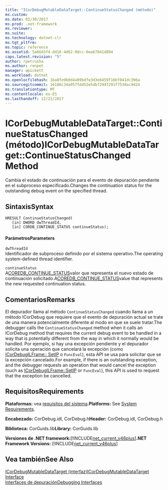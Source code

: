 ```yaml
---
title: "ICorDebugMutableDataTarget::ContinueStatusChanged (método)"
ms.custom: 
ms.date: 03/30/2017
ms.prod: .net-framework
ms.reviewer: 
ms.suite: 
ms.technology: dotnet-clr
ms.tgt_pltfrm: 
ms.topic: reference
ms.assetid: 5a66d3f4-dd16-4d62-9dcc-0eab7041d894
caps.latest.revision: "5"
author: rpetrusha
ms.author: ronpet
manager: wpickett
ms.workload: dotnet
ms.openlocfilehash: 1ba8fe9b0d4a09bdfe3d3e6459f16bf041dc396a
ms.sourcegitcommit: 16186c34a957fdd52e5db7294f291f7530ac9d24
ms.translationtype: MT
ms.contentlocale: es-ES
ms.lasthandoff: 12/22/2017
---
```

# <a name="icordebugmutabledatatargetcontinuestatuschanged-method"></a><span data-ttu-id="068ed-102">ICorDebugMutableDataTarget::ContinueStatusChanged (método)</span><span class="sxs-lookup"><span data-stu-id="068ed-102">ICorDebugMutableDataTarget::ContinueStatusChanged Method</span></span>
<span data-ttu-id="068ed-103">Cambia el estado de continuación para el evento de depuración pendiente en el subproceso especificado.</span><span class="sxs-lookup"><span data-stu-id="068ed-103">Changes the continuation status for the outstanding debug event on the specified thread.</span></span>  
  
## <a name="syntax"></a><span data-ttu-id="068ed-104">Sintaxis</span><span class="sxs-lookup"><span data-stu-id="068ed-104">Syntax</span></span>  
  
```  
HRESULT ContinueStatusChanged(  
   [in] DWORD dwThreadId,  
   [in] CORDB_CONTINUE_STATUS continueStatus);  
```  
  
#### <a name="parameters"></a><span data-ttu-id="068ed-105">Parámetros</span><span class="sxs-lookup"><span data-stu-id="068ed-105">Parameters</span></span>  
 `dwThreadId`  
 <span data-ttu-id="068ed-106">Identificador de subproceso definido por el sistema operativo.</span><span class="sxs-lookup"><span data-stu-id="068ed-106">The operating system-defined thread identifier.</span></span>  
  
 `continueStatus`  
 <span data-ttu-id="068ed-107">A[COREDB_CONTINUE_STATUS](../../../../docs/framework/unmanaged-api/common-data-types-unmanaged-api-reference.md)valor que representa el nuevo estado de continuación solicitado.</span><span class="sxs-lookup"><span data-stu-id="068ed-107">A[COREDB_CONTINUE_STATUS](../../../../docs/framework/unmanaged-api/common-data-types-unmanaged-api-reference.md)value that represents the new requested continuation status.</span></span>  
  
## <a name="remarks"></a><span data-ttu-id="068ed-108">Comentarios</span><span class="sxs-lookup"><span data-stu-id="068ed-108">Remarks</span></span>  
 <span data-ttu-id="068ed-109">El depurador llama al método `ContinueStatusChanged` cuando llama a un método ICorDebug que requiere que el evento de depuración actual se trate de una manera potencialmente diferente al modo en que se suele tratar.</span><span class="sxs-lookup"><span data-stu-id="068ed-109">The debugger calls the `ContinueStatusChanged` method when it calls an ICorDebug method that requires the current debug event to be handled in a way that is potentially different from the way in which it normally would be handled.</span></span> <span data-ttu-id="068ed-110">Por ejemplo, si hay una excepción pendiente y el depurador solicita una operación que cancelará la excepción (como [ICorDebugILFrame:: SetIP](../../../../docs/framework/unmanaged-api/debugging/icordebugilframe-setip-method.md) o `FuncEval`), esta API se usa para solicitar que se la excepción cancelado.</span><span class="sxs-lookup"><span data-stu-id="068ed-110">For example, if there is an outstanding exception, and the debugger requests an operation that would cancel the exception (such as [ICorDebugILFrame::SetIP](../../../../docs/framework/unmanaged-api/debugging/icordebugilframe-setip-method.md) or `FuncEval`), this API is used to request that the exception be cancelled.</span></span>  
  
## <a name="requirements"></a><span data-ttu-id="068ed-111">Requisitos</span><span class="sxs-lookup"><span data-stu-id="068ed-111">Requirements</span></span>  
 <span data-ttu-id="068ed-112">**Plataformas:** vea [requisitos del sistema](../../../../docs/framework/get-started/system-requirements.md).</span><span class="sxs-lookup"><span data-stu-id="068ed-112">**Platforms:** See [System Requirements](../../../../docs/framework/get-started/system-requirements.md).</span></span>  
  
 <span data-ttu-id="068ed-113">**Encabezado:** CorDebug.idl, CorDebug.h</span><span class="sxs-lookup"><span data-stu-id="068ed-113">**Header:** CorDebug.idl, CorDebug.h</span></span>  
  
 <span data-ttu-id="068ed-114">**Biblioteca:** CorGuids.lib</span><span class="sxs-lookup"><span data-stu-id="068ed-114">**Library:** CorGuids.lib</span></span>  
  
 <span data-ttu-id="068ed-115">**Versiones de .NET framework:**[!INCLUDE[net_current_v46plus](../../../../includes/net-current-v46plus-md.md)]</span><span class="sxs-lookup"><span data-stu-id="068ed-115">**.NET Framework Versions:** [!INCLUDE[net_current_v46plus](../../../../includes/net-current-v46plus-md.md)]</span></span>  
  
## <a name="see-also"></a><span data-ttu-id="068ed-116">Vea también</span><span class="sxs-lookup"><span data-stu-id="068ed-116">See Also</span></span>  
 [<span data-ttu-id="068ed-117">ICorDebugMutableDataTarget (interfaz)</span><span class="sxs-lookup"><span data-stu-id="068ed-117">ICorDebugMutableDataTarget Interface</span></span>](../../../../docs/framework/unmanaged-api/debugging/icordebugmutabledatatarget-interface.md)  
 [<span data-ttu-id="068ed-118">Interfaces de depuración</span><span class="sxs-lookup"><span data-stu-id="068ed-118">Debugging Interfaces</span></span>](../../../../docs/framework/unmanaged-api/debugging/debugging-interfaces.md)
